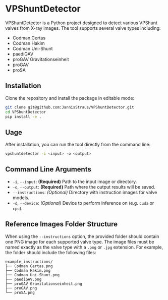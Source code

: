 # VPShuntDetector

VPShuntDetector is a Python project designed to detect various VPShunt valves from X-ray images. The tool supports several valve types including:

- Codman Certas
- Codman Hakim
- Codman Uni-Shunt
- paediGAV
- proGAV Gravitationseinheit
- proGAV
- proSA

## Installation

Clone the repository and install the package in editable mode:

```bash
git clone git@github.com:JannisStraus/VPShuntDetector.git
cd VPShuntDetector
pip install -e .
```

## Uage

After installation, you can run the tool directly from the command line:

```bash
vpshuntdetector -i <input> -o <output>
```

## Command Line Arguments
- `-i`, `--input`: **(Required)** Path to the input image or directory.
- `-o`, `--output`: **(Required)** Path where the output results will be saved.
- `--instructions`: _(Optional)_ Directory with instruction images for valve models.
- `-d`, `--device`: _(Optional)_ Device to perform inference on (e.g. `cuda` or `cpu`).

## Reference Images Folder Structure

When using the `--instructions` option, the provided folder should contain one PNG image for each supported valve type. The image files must be named exactly as the valve type with a `.png` or `.jpg` extension. For example, the folder should include the following files:

```
example_instructions/
├── Codman Certas.png
├── Codman Hakim.png
├── Codman Uni-Shunt.png
├── paediGAV.png
├── proGAV Gravitationseinheit.png
├── proGAV.png
└── proSA.png
```
